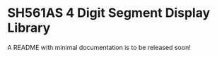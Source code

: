 # SH561AS 4 Digit Segment Display Library

A README with minimal documentation is to be released soon!
